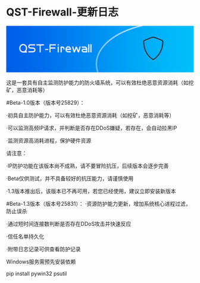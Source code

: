 # QST-Firewall-更新日志

<p align="center">
  <img alt="sai-coder-5" src="./RDLOGO.png">
</p>

这是一套具有自主监测防护能力的防火墙系统，可以有效杜绝恶意资源消耗（如挖矿，恶意消耗等）

#Beta-1.0版本（版本号25829）：

 ·初具自主防护能力，可以有效杜绝恶意资源消耗（如挖矿，恶意消耗等）

 ·可以监测高频IP请求，并判断是否存在DDoS嫌疑，若存在，会自动拉黑IP

 ·监测资源高消耗进程，保护硬件资源

请注意：

 ·IP防护功能在该版本尚不成熟，请不要冒险抗压，后续版本会逐步完善

 ·Beta仅供测试，并不具备较好的抗压能力，请谨慎使用
 
 ·1.3版本推出后，该版本已不再可用，若您已经使用，建议立即安装新版本

 #Beta-1.3版本（版本号25831）：
  ·资源防护能力更新，增加系统核心进程过滤，防止误杀
  
  ·通过短时间连接数判断是否存在DDoS攻击并快速反应
  
  ·信任名单持久化
  
  ·附带日志记录可供查看防护记录

  Windows服务需预先安装依赖

  pip install pywin32 psutil

  
